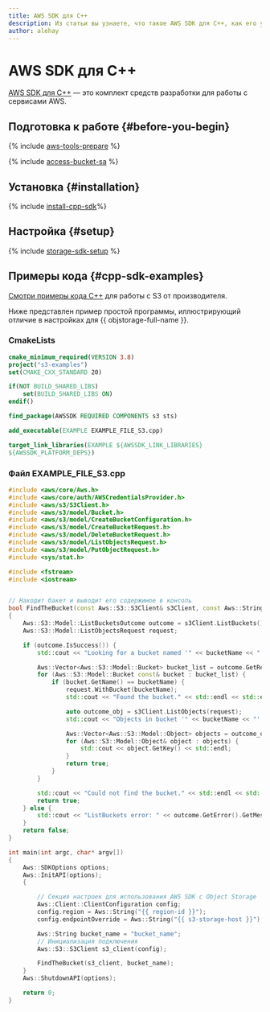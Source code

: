 ```yaml
---
title: AWS SDK для C++
description: Из статьи вы узнаете, что такое AWS SDK для C++, как его установить и настроить, а также ознакомитесь с примерами кода.
author: alehay
---
```


# AWS SDK для C++


[AWS SDK для C++](https://aws.amazon.com/ru/sdk-for-cpp/) — это комплект средств разработки для работы с сервисами AWS.

## Подготовка к работе {#before-you-begin}

{% include [aws-tools-prepare](../../_includes/aws-tools/aws-tools-prepare.md) %}

{% include [access-bucket-sa](../../_includes/storage/access-bucket-sa.md) %}

## Установка {#installation}

{% include [install-cpp-sdk](../../_includes/aws-tools/install-cpp-sdk.md)%}

## Настройка {#setup}

{% include [storage-sdk-setup](../_includes_service/storage-sdk-setup-storage-url.md) %}

## Примеры кода {#cpp-sdk-examples}

[Смотри примеры кода C++](https://github.com/awsdocs/aws-doc-sdk-examples/tree/main/cpp/example_code/s3) для работы с S3 от производителя.

Ниже представлен пример простой программы, иллюстрирующий отличие в настройках для {{ objstorage-full-name }}.

### CmakeLists 

```cmake
cmake_minimum_required(VERSION 3.8)
project("s3-examples")
set(CMAKE_CXX_STANDARD 20)

if(NOT BUILD_SHARED_LIBS)
    set(BUILD_SHARED_LIBS ON)
endif()

find_package(AWSSDK REQUIRED COMPONENTS s3 sts)

add_executable(EXAMPLE EXAMPLE_FILE_S3.cpp)

target_link_libraries(EXAMPLE ${AWSSDK_LINK_LIBRARIES}
${AWSSDK_PLATFORM_DEPS})
```

### Файл EXAMPLE_FILE_S3.cpp 

```cpp
#include <aws/core/Aws.h>
#include <aws/core/auth/AWSCredentialsProvider.h>
#include <aws/s3/S3Client.h>
#include <aws/s3/model/Bucket.h>
#include <aws/s3/model/CreateBucketConfiguration.h>
#include <aws/s3/model/CreateBucketRequest.h>
#include <aws/s3/model/DeleteBucketRequest.h>
#include <aws/s3/model/ListObjectsRequest.h>
#include <aws/s3/model/PutObjectRequest.h>
#include <sys/stat.h>

#include <fstream>
#include <iostream>


// Находит бакет и выводит его содержимое в консоль
bool FindTheBucket(const Aws::S3::S3Client& s3Client, const Aws::String& bucketName)
{
    Aws::S3::Model::ListBucketsOutcome outcome = s3Client.ListBuckets();
    Aws::S3::Model::ListObjectsRequest request;

    if (outcome.IsSuccess()) {
        std::cout << "Looking for a bucket named '" << bucketName << "'..." << std::endl;

        Aws::Vector<Aws::S3::Model::Bucket> bucket_list = outcome.GetResult().GetBuckets();
        for (Aws::S3::Model::Bucket const& bucket : bucket_list) {
            if (bucket.GetName() == bucketName) {
                request.WithBucket(bucketName);
                std::cout << "Found the bucket." << std::endl << std::endl;

                auto outcome_obj = s3Client.ListObjects(request);
                std::cout << "Objects in bucket '" << bucketName << "':" << std::endl;

                Aws::Vector<Aws::S3::Model::Object> objects = outcome_obj.GetResult().GetContents();
                for (Aws::S3::Model::Object& object : objects) {
                    std::cout << object.GetKey() << std::endl;
                }
                return true;
            }
        }

        std::cout << "Could not find the bucket." << std::endl << std::endl;
        return true;
    } else {
        std::cout << "ListBuckets error: " << outcome.GetError().GetMessage() << std::endl;
    }
    return false;
}

int main(int argc, char* argv[])
{
    Aws::SDKOptions options;
    Aws::InitAPI(options);
    {

        // Секция настроек для использования AWS SDK с Object Storage
        Aws::Client::ClientConfiguration config;
        config.region = Aws::String("{{ region-id }}");
        config.endpointOverride = Aws::String("{{ s3-storage-host }}");

        Aws::String bucket_name = "bucket_name";
        // Инициализация подключения
        Aws::S3::S3Client s3_client(config);

        FindTheBucket(s3_client, bucket_name);
    }
    Aws::ShutdownAPI(options);

    return 0;
}
```